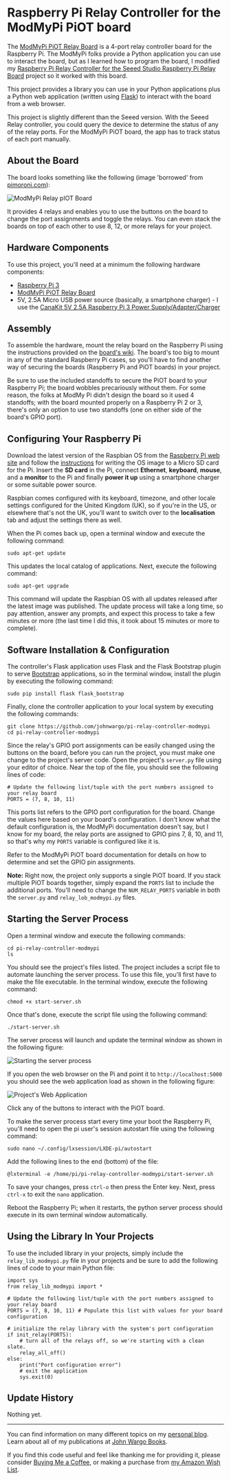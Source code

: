 # Raspberry Pi Relay Controller for the ModMyPi PiOT board

The [ModMyPi PiOT Relay Board](https://www.modmypi.com/raspberry-pi/breakout-boards/modmypi/modmypi-piot-relay-board) is a 4-port relay controller board for the Raspberry Pi. The ModMyPi folks provide a Python application you can use to interact the board, but as I learned how to program the board, I modified my [Raspberry Pi Relay Controller for the Seeed Studio Raspberry Pi Relay Board](https://github.com/johnwargo/Raspberry-Pi-Relay-Controller-Seeed) project so it worked with this board.

This project provides a library you can use in your Python applications plus a Python web application (written using [Flask](http://flask.pocoo.org/)) to interact with the board from a web browser.

This project is slightly different than the Seeed version. With the Seeed Relay controller, you could query the device to determine the status of any of the relay ports. For the ModMyPi PiOT board, the app has to track status of each port manually.

## About the Board

The board looks something like the following (image 'borrowed' from [pimoroni.com](https://www.modmypi.com/raspberry-pi/breakout-boards/modmypi/modmypi-piot-relay-board)):

![ModMyPi Relay pIOT Board](screenshots/figure-01.png)

It provides 4 relays and enables you to use the buttons on the board to change the port assignments and toggle the relays. You can even stack the boards on top of each other to use 8, 12, or more relays for your project. 
   
## Hardware Components

To use this project, you'll need at a minimum the following hardware components:

+ [Raspberry Pi 3](https://www.raspberrypi.org/products/raspberry-pi-3-model-b/)
+ [ModMyPi PiOT Relay Board](https://www.modmypi.com/raspberry-pi/breakout-boards/modmypi/modmypi-piot-relay-board)
+ 5V, 2.5A Micro USB power source (basically, a smartphone charger) - I use the [CanaKit 5V 2.5A Raspberry Pi 3 Power Supply/Adapter/Charger](https://www.amazon.com/gp/product/B00MARDJZ4)
 
## Assembly

To assemble the hardware, mount the relay board on the Raspberry Pi using the instructions provided on the [board's wiki](https://github.com/modmypi/PiOT-Relay-Board/wiki). The board's too big to mount in any of the standard Raspberry Pi cases, so you'll have to find another way of securing the boards (Raspberry Pi and PiOT boards) in your project. 

Be sure to use the included standoffs to secure the PiOT board to your Raspberry Pi; the board wobbles precariously without them. For some reason, the folks at ModMy Pi didn't design the board so it used 4 standoffs; with the board mounted properly on a Raspberry Pi 2 or 3, there's only an option to use two standoffs (one on either side of the board's GPIO port).

## Configuring Your Raspberry Pi

Download the latest version of the Raspbian OS from the [Raspberry Pi web site](https://www.raspberrypi.org/downloads/raspbian/) and follow the [instructions](https://www.raspberrypi.org/documentation/installation/installing-images/README.md) for writing the OS image to a Micro SD card for the Pi. Insert the **SD card** in the Pi, connect **Ethernet**, **keyboard**, **mouse**, and a **monitor** to the Pi and finally **power it up** using a smartphone charger or some suitable power source.

Raspbian comes configured with its keyboard, timezone, and other locale settings configured for the United Kingdom (UK), so if you're in the US, or elsewhere that's not the UK, you'll want to switch over to the **localisation** tab and adjust the settings there as well.

When the Pi comes back up, open a terminal window and execute the following command:

	sudo apt-get update

This updates the local catalog of applications. Next, execute the following command:

	sudo apt-get upgrade

This command will update the Raspbian OS with all updates released after the latest image was published. The update process will take a long time, so pay attention, answer any prompts, and expect this process to take a few minutes or more (the last time I did this, it took about 15 minutes or more to complete).

## Software Installation & Configuration

The controller's Flask application uses Flask and the Flask Bootstrap plugin to serve [Bootstrap](http://getbootstrap.com/) applications, so in the terminal window, install the plugin by executing the following command:  

	sudo pip install flask flask_bootstrap

Finally, clone the controller application to your local system by executing the following commands:
 
	git clone https://github.com/johnwargo/pi-relay-controller-modmypi
	cd pi-relay-controller-modmypi

Since the relay's GPIO port assignments can be easily changed using the buttons on the board, before you can run the project, you must make one change to the project's server code. Open the project's `server.py` file using your editor of choice. Near the top of the file, you should see the following lines of code:

	# Update the following list/tuple with the port numbers assigned to your relay board
	PORTS = (7, 8, 10, 11)

This ports list refers to the GPIO port configuration for the board. Change the values here based on your board's configuration. I don't know what the default configuration is, the ModMyPi documentation doesn't say, but I know for my board, the relay ports are assigned to GPIO pins 7, 8, 10, and 11, so that's why my `PORTS` variable is configured like it is. 

Refer to the ModMyPi PiOT board documentation for details on how to determine and set the GPIO pin assignments.

**Note:** Right now, the project only supports a single PiOT board. If you stack multiple PiOT boards together, simply expand the `PORTS` list to include the additional ports. You'll need to change the `NUM_RELAY_PORTS` variable in both the `server.py` and `relay_lob_modmypi.py` files.

## Starting the Server Process

Open a terminal window and execute the following commands:

	cd pi-relay-controller-modmypi
	ls

You should see the project's files listed. The project includes a script file to automate launching the server process. To use this file, you'll first have to make the file executable. In the terminal window, execute the following command:

	chmod +x start-server.sh

Once that's done, execute the script file using the following command:

	./start-server.sh

The server process will launch and update the terminal window as shown in the following figure:

![Starting the server process](screenshots/figure-02.png)

If you open the web browser on the Pi and point it to `http://localhost:5000` you should see the web application load as shown in the following figure:

![Project's Web Application](screenshots/figure-03.png)

Click any of the buttons to interact with the PiOT board.

To make the server process start every time your boot the Raspberry Pi, you'll need to open the pi user's session autostart file using the following command:  

	sudo nano ~/.config/lxsession/LXDE-pi/autostart    

Add the following lines to the end (bottom) of the file:

	@lxterminal -e /home/pi/pi-relay-controller-modmypi/start-server.sh

To save your changes, press `ctrl-o` then press the Enter key. Next, press `ctrl-x` to exit the `nano` application.
  
Reboot the Raspberry Pi; when it restarts, the python server process should execute in its own terminal window automatically.

## Using the Library In Your Projects

To use the included library in your projects, simply include the `relay_lib_modmypi.py` file in your projects and be sure to add the following lines of code to your main Python file:

	import sys
	from relay_lib_modmypi import *	
	
	# Update the following list/tuple with the port numbers assigned to your relay board
	PORTS = (7, 8, 10, 11) # Populate this list with values for your board configuration
	
	# initialize the relay library with the system's port configuration
	if init_relay(PORTS):
	    # turn all of the relays off, so we're starting with a clean slate.
	    relay_all_off()
	else:
	    print("Port configuration error")
	    # exit the application
	    sys.exit(0)

## Update History

Nothing yet.

***

You can find information on many different topics on my [personal blog](http://www.johnwargo.com). Learn about all of my publications at [John Wargo Books](http://www.johnwargobooks.com).

If you find this code useful and feel like thanking me for providing it, please consider <a href="https://www.buymeacoffee.com/johnwargo" target="_blank">Buying Me a Coffee</a>, or making a purchase from [my Amazon Wish List](https://amzn.com/w/1WI6AAUKPT5P9).
